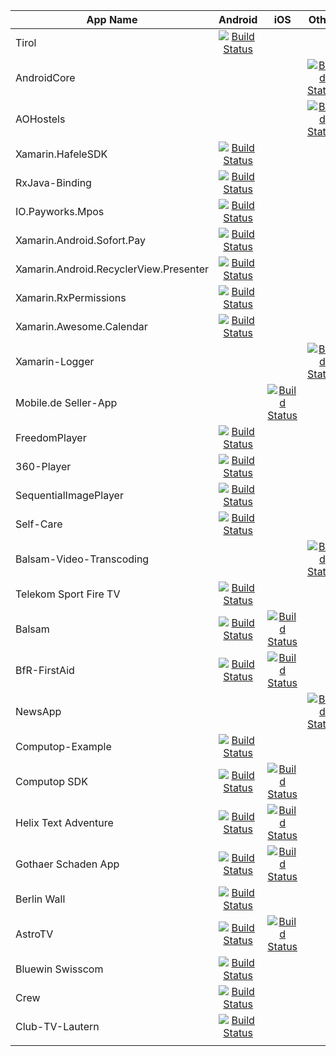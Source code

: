 | App Name  | Android   | iOS        | Other      |
| --------- | :-------: | :--------: | :--------: |
| Tirol | [![Build Status](https://app.bitrise.io/app/e1099372511a9a9d/status.svg?token=TucfQB9b6iAGlA8faY4F0w&branch=master)](https://app.bitrise.io/app/e1099372511a9a9d) |  |  |
| AndroidCore  |  |  | [![Build Status](https://app.bitrise.io/app/2618b9148902b0a1/status.svg?token=ilIh0CYIcUMyrBS4BGc2LQ)](https://app.bitrise.io/app/2618b9148902b0a1) |
| AOHostels  |  |  | [![Build Status](https://app.bitrise.io/app/2618b9148902b0a1/status.svg?token=ilIh0CYIcUMyrBS4BGc2LQ)](https://app.bitrise.io/app/2618b9148902b0a1) |
| Xamarin.HafeleSDK | [![Build Status](https://app.bitrise.io/app/108edfed10cd627e/status.svg?token=oRnuWv5gSQpH5GK3fweM4w)](https://app.bitrise.io/app/108edfed10cd627e) |  |  |
| RxJava-Binding | [![Build Status](https://app.bitrise.io/app/dceccc6a92c239e9/status.svg?token=q4L_lVYb8tK9XbaGy16fHg)](https://app.bitrise.io/app/dceccc6a92c239e9) |  |  |
| IO.Payworks.Mpos  | [![Build Status](https://app.bitrise.io/app/bb8d6897a4501dc6/status.svg?token=UJjILGSHcup6VI5r7ie2oQ&branch=master)](https://app.bitrise.io/app/bb8d6897a4501dc6) |  |  |
| Xamarin.Android.Sofort.Pay  | [![Build Status](https://app.bitrise.io/app/2b3d3630d38e01f4/status.svg?token=f3Q0HiLzQvJXs9TV-H2IGA)](https://app.bitrise.io/app/2b3d3630d38e01f4) |  |  |
| Xamarin.Android.RecyclerView.Presenter | [![Build Status](https://app.bitrise.io/app/ba0cf03aee45e6e0/status.svg?token=bWmS491VrL3ZzXi17yaNdA)](https://app.bitrise.io/app/ba0cf03aee45e6e0) |  |  |
| Xamarin.RxPermissions | [![Build Status](https://app.bitrise.io/app/9ce2f028d01c6c1f/status.svg?token=X-RCNlnJoO5-LhFd7vcq1Q)](bitrise.io/app/9ce2f028d01c6c1f/status.svg) |  |  |
| Xamarin.Awesome.Calendar | [![Build Status](https://app.bitrise.io/app/f16178539ab449e6/status.svg?token=jKIYZPzRgFwEAFb2099GpQ)](https://app.bitrise.io/app/f16178539ab449e6) |  |  |
| Xamarin-Logger |  |  | [![Build Status](https://app.bitrise.io/app/00ff7b23ad902f70/status.svg?token=ll9SJ0Fm-4FRYl6ZyQAScA)](app.bitrise.io/app/00ff7b23ad902f70/status) |
| Mobile.de Seller-App |  | [![Build Status](https://app.bitrise.io/app/ea59d411eb838908/status.svg?token=YvU-nPzNz8wyHsOhWZSh-g)](bitrise.io/app/ea59d411eb838908/status.svg) |  |
| FreedomPlayer | [![Build Status](https://app.bitrise.io/app/d4a490f7a03927ac/status.svg?token=g5eKZwY9wiJi8Mvv-RBivQ)](app.bitrise.io/app/d4a490f7a03927ac/status) |  |  |
| 360-Player| [![Build Status](https://app.bitrise.io/app/0357b1ed81cca2cc/status.svg?token=HSR0XR2bM3WtxjKhGTYsKw)](https://app.bitrise.io/app/0357b1ed81cca2cc) |  |  |
| SequentialImagePlayer | [![Build Status](https://app.bitrise.io/app/fa83e2f5c9f27219/status.svg?token=Ve_kGOA-Za3VtgleXs4ThQ)](app.bitrise.io/app/fa83e2f5c9f27219/status) |  |  |
| Self-Care | [![Build Status](https://app.bitrise.io/app/34f1d2a88f14f19a/status.svg?token=prWGJBfJd1gWVQ8N6xP5kQ)](https://app.bitrise.io/app/34f1d2a88f14f19a) |  |  |
| Balsam-Video-Transcoding |  |  | [![Build Status](https://app.bitrise.io/app/b01d84f33f558708/status.svg?token=CGqiO52j7QN7NmesAPEntg)](https://app.bitrise.io/app/b01d84f33f558708) |
| Telekom Sport Fire TV | [![Build Status](https://app.bitrise.io/app/e69b0466e8f7ca31/status.svg?token=WCojN2mlI35lzeh7gGsP4Q)](https://app.bitrise.io/app/e69b0466e8f7ca31) |  |  |
| Balsam | [![Build Status](https://app.bitrise.io/app/079624ef57aeda63/status.svg?token=ixvCLvNqYq-vfgzypeLUSg)](app.bitrise.io/app/079624ef57aeda63/status) | [![Build Status](https://app.bitrise.io/app/d0a87c6ac29e4c15/status.svg?token=jmYVcxxScDW9X4UaVYOnAA)](https://app.bitrise.io/app/d0a87c6ac29e4c15) |  |
| BfR-FirstAid | [![Build Status](https://app.bitrise.io/app/ab46c6b76906df92/status.svg?token=qxCW5Uw3QFwE5seXVYlo_Q)](https://app.bitrise.io/app/ab46c6b76906df92) | [![Build Status](https://app.bitrise.io/app/27664ebb1cd2ff59/status.svg?token=HvQ3KQf9x2V-sFw7iGhlaw)](app.bitrise.io/app/27664ebb1cd2ff59/status) |  |
| NewsApp |  |  | [![Build Status](https://app.bitrise.io/app/b185c0fc2939c835/status.svg?token=7V654p5fGPa3qyG9Acr71g)](https://app.bitrise.io/app/b185c0fc2939c835) |
| Computop-Example | [![Build Status](https://app.bitrise.io/app/111e5df5f88caa51/status.svg?token=ho08bVjbq3U4qP1f2MaFEg)](https://app.bitrise.io/app/111e5df5f88caa51) |  |  |
| Computop SDK | [![Build Status](https://app.bitrise.io/app/576122a811fe06fd/status.svg?token=CdSpY7lQ3jQCR-qWV2iiZA)](app.bitrise.io/app/576122a811fe06fd/status) | [![Build Status](https://app.bitrise.io/app/5ae8decfdaa34977/status.svg?token=QeQL1mg_Ho6IYeMTNXsAaw)](https://app.bitrise.io/app/5ae8decfdaa34977) |  |
| Helix Text Adventure | [![Build Status](https://app.bitrise.io/app/461b2a3b5dd0c452/status.svg?token=1rOeHdpV4FiLOcHsftfc8A)](https://app.bitrise.io/app/461b2a3b5dd0c452) | [![Build Status](https://app.bitrise.io/app/2131c363badddaf7/status.svg?token=k7xfytdAn3C8SQAKqIdq_g)](https://app.bitrise.io/app/2131c363badddaf7) |  |
| Gothaer Schaden App | [![Build Status](https://app.bitrise.io/app/b56c0d2ba5c50e71/status.svg?token=IQZFDV-8v8B-0ZnBz_RaVQ)](bitrise.io/app/b56c0d2ba5c50e71/status.svg) | [![Build Status](https://app.bitrise.io/app/102f0466e34add3f/status.svg?token=P5YTI3iSQARanC08FMIrMg)](https://app.bitrise.io/app/102f0466e34add3f) |  |
| Berlin Wall | [![Build Status](https://app.bitrise.io/app/25e13c89b0808457/status.svg?token=0bVcrheTJ8wODNWjE7cgqg)](https://app.bitrise.io/app/25e13c89b0808457) |  |  |
| AstroTV | [![Build Status](https://app.bitrise.io/app/04ce2f48b306fe27/status.svg?token=Ps6cA9mEhuqn_rRakHHXOw)](https://app.bitrise.io/app/04ce2f48b306fe27) | [![Build Status](https://app.bitrise.io/app/9280e175ba2e62ce/status.svg?token=gqqZV3iFH_GjJa3_qnbxSA)](https://app.bitrise.io/app/9280e175ba2e62ce) |  |
| Bluewin Swisscom | [![Build Status](https://app.bitrise.io/app/31c1d912fefd9e6b/status.svg?token=yXpb1t9BXjqjmXW_OdE9RA)](https://app.bitrise.io/app/31c1d912fefd9e6b) |  |  |
| Crew | [![Build Status](https://app.bitrise.io/app/2c1fa6113979146d/status.svg?token=54YQYf_c0veXZTMg0CsZuw)](https://app.bitrise.io/app/2c1fa6113979146d) |  |  |
| Club-TV-Lautern | [![Build Status](https://app.bitrise.io/app/5f642b92f0ee1eab/status.svg?token=ATF441wVsmko86MQaLg3HQ)](https://app.bitrise.io/app/5f642b92f0ee1eab) |  |  |
|  |  |  |  |
